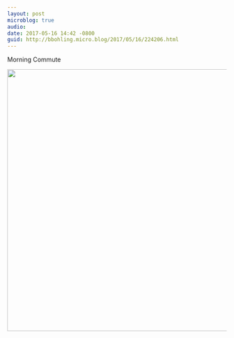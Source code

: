 ```yaml
---
layout: post
microblog: true
audio: 
date: 2017-05-16 14:42 -0800
guid: http://bbohling.micro.blog/2017/05/16/224206.html
---
```

Morning Commute

<img src="http://bbohling.micro.blog/uploads/2017/44505b7021.jpg" width="600" height="600" style="height: auto" />
